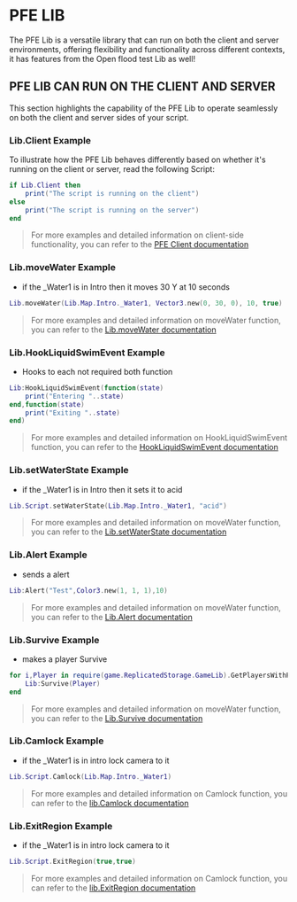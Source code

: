 # PFE LIB

The PFE Lib is a versatile library that can run on both the client and server environments, offering flexibility and functionality across different contexts, it has features from the Open flood test Lib as well!

## PFE LIB CAN RUN ON THE CLIENT AND SERVER

This section highlights the capability of the PFE Lib to operate seamlessly on both the client and server sides of your script.

### Lib.Client Example

To illustrate how the PFE Lib behaves differently based on whether it's running on the client or server, read the following Script:

```lua
if Lib.Client then
    print("The script is running on the client")
else
    print("The script is running on the server")
end
```

> For more examples and detailed information on client-side functionality, you can refer to the [PFE Client documentation](Pfe/Client.md)

### Lib.moveWater Example
- if the _Water1 is in Intro then it moves 30 Y at 10 seconds
```lua
Lib.moveWater(Lib.Map.Intro._Water1, Vector3.new(0, 30, 0), 10, true)
```

> For more examples and detailed information on moveWater function, you can refer to the [Lib.moveWater documentation](openfloodtest/Lib.moveWater.md)

### Lib.HookLiquidSwimEvent Example
- Hooks to each not required both function
```lua
Lib:HookLiquidSwimEvent(function(state)
	print("Entering "..state)
end,function(state)
	print("Exiting "..state)
end)
```

> For more examples and detailed information on HookLiquidSwimEvent function, you can refer to the [HookLiquidSwimEvent documentation](Pfe/HookLiquidSwimEvent.md)

### Lib.setWaterState Example
- if the _Water1 is in Intro then it sets it to acid
```lua
Lib.Script.setWaterState(Lib.Map.Intro._Water1, "acid")
```
> For more examples and detailed information on moveWater function, you can refer to the [Lib.setWaterState documentation](openfloodtest/Lib.setWaterState.md)

### Lib.Alert Example
- sends a alert
```lua
Lib:Alert("Test",Color3.new(1, 1, 1),10)
```
> For more examples and detailed information on moveWater function, you can refer to the [Lib.Alert documentation](Pfe/Alert.md)

### Lib.Survive Example
- makes a player Survive
```lua
for i,Player in require(game.ReplicatedStorage.GameLib).GetPlayersWithPlayState("Playing") do
	Lib:Survive(Player)
end
```
> For more examples and detailed information on moveWater function, you can refer to the [Lib.Survive documentation](Pfe/Survive.md)

### Lib.Camlock Example
- if the _Water1 is in intro lock camera to it
```lua
Lib.Script.Camlock(Lib.Map.Intro._Water1)
```
> For more examples and detailed information on Camlock function, you can refer to the [lib.Camlock documentation](openfloodtest/lib.Camlock.md)

### Lib.ExitRegion Example
- if the _Water1 is in intro lock camera to it
```lua
Lib.Script.ExitRegion(true,true)
```
> For more examples and detailed information on Camlock function, you can refer to the [lib.ExitRegion documentation](openfloodtest/lib.ExitRegion.md)

